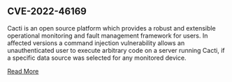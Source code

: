 ## CVE-2022-46169

Cacti is an open source platform which provides a robust and extensible operational monitoring and fault management framework for users. In affected versions a command injection vulnerability allows an unauthenticated user to execute arbitrary code on a server running Cacti, if a specific data source was selected for any monitored device.

[Read More](https://nvd.nist.gov/vuln/detail/CVE-2022-46169)

